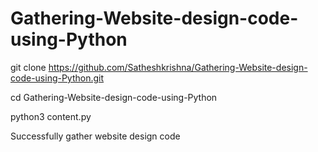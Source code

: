 # Gathering-Website-design-code-using-Python

git clone https://github.com/Satheshkrishna/Gathering-Website-design-code-using-Python.git

cd  Gathering-Website-design-code-using-Python

python3 content.py

Successfully gather website design code
